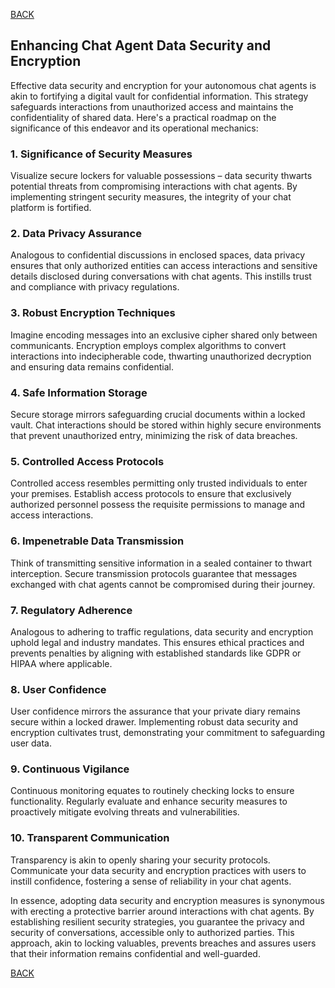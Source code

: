 [BACK](main.md)

## Enhancing Chat Agent Data Security and Encryption

Effective data security and encryption for your autonomous chat agents is akin to fortifying a digital vault for confidential information. This strategy safeguards interactions from unauthorized access and maintains the confidentiality of shared data. Here's a practical roadmap on the significance of this endeavor and its operational mechanics:

### 1. Significance of Security Measures

Visualize secure lockers for valuable possessions – data security thwarts potential threats from compromising interactions with chat agents. By implementing stringent security measures, the integrity of your chat platform is fortified.

### 2. Data Privacy Assurance

Analogous to confidential discussions in enclosed spaces, data privacy ensures that only authorized entities can access interactions and sensitive details disclosed during conversations with chat agents. This instills trust and compliance with privacy regulations.

### 3. Robust Encryption Techniques

Imagine encoding messages into an exclusive cipher shared only between communicants. Encryption employs complex algorithms to convert interactions into indecipherable code, thwarting unauthorized decryption and ensuring data remains confidential.

### 4. Safe Information Storage

Secure storage mirrors safeguarding crucial documents within a locked vault. Chat interactions should be stored within highly secure environments that prevent unauthorized entry, minimizing the risk of data breaches.

### 5. Controlled Access Protocols

Controlled access resembles permitting only trusted individuals to enter your premises. Establish access protocols to ensure that exclusively authorized personnel possess the requisite permissions to manage and access interactions.

### 6. Impenetrable Data Transmission

Think of transmitting sensitive information in a sealed container to thwart interception. Secure transmission protocols guarantee that messages exchanged with chat agents cannot be compromised during their journey.

### 7. Regulatory Adherence

Analogous to adhering to traffic regulations, data security and encryption uphold legal and industry mandates. This ensures ethical practices and prevents penalties by aligning with established standards like GDPR or HIPAA where applicable.

### 8. User Confidence

User confidence mirrors the assurance that your private diary remains secure within a locked drawer. Implementing robust data security and encryption cultivates trust, demonstrating your commitment to safeguarding user data.

### 9. Continuous Vigilance

Continuous monitoring equates to routinely checking locks to ensure functionality. Regularly evaluate and enhance security measures to proactively mitigate evolving threats and vulnerabilities.

### 10. Transparent Communication

Transparency is akin to openly sharing your security protocols. Communicate your data security and encryption practices with users to instill confidence, fostering a sense of reliability in your chat agents.

In essence, adopting data security and encryption measures is synonymous with erecting a protective barrier around interactions with chat agents. By establishing resilient security strategies, you guarantee the privacy and security of conversations, accessible only to authorized parties. This approach, akin to locking valuables, prevents breaches and assures users that their information remains confidential and well-guarded.

[BACK](main.md)